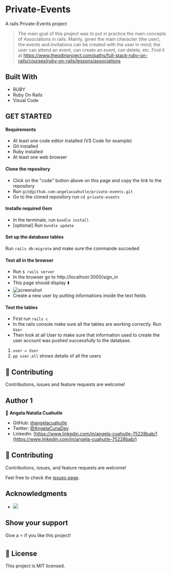 # Private-Events
A rails Private-Events project
> The main goal of this project was to put in practice the main concepts of Associations in rails. Mainly, given the main character (the user), the events and invitations can be created with the user in mind; the user can attend an event, can create an event, can delete, etc. Find it at https://www.theodinproject.com/paths/full-stack-ruby-on-rails/courses/ruby-on-rails/lessons/associations


## Built With
- RUBY
- Ruby On Rails
- Visual Code
## GET STARTED
#### Requirements
- At least one code editor installed (VS Code for example)
- Git installed
- Ruby installed
- At least one web browser
#### Clone the repository
- Click on the "code" button above on this page and copy the link to the repository
- Run `git@github.com:angelacuahutle/private-events.git`
- Go to the cloned repository run `cd private-events`
#### Installe required Gem
- In the terminale, run `bundle install`
- [optional] Run `bundle update`
#### Set up the database tables
Run `rails db:migrate` and make sure the commande succeded
#### Test all in the browser
- Run `$ rails server`
- In the browser go to http://localhost:3000/sign_in
- This page should display :arrow_down:
- ![screenshot]()
- Create a new user by putting informations inside the text fields
#### Test the tables
- First run `rails c`
- In the rails console make sure all the tables are working correctly. Run `User`
- Then look at all User to make sure that information used to create the user account was pushed successfully to the database.
1. `user = User`
2. `pp user.all` shows details of all the users
## :handshake: Contributing
Contributions, issues and feature requests are welcome!
## Author 1

👤 **Angela Natalia Cuahutle**

- GitHub: [@angelacuahutle](https://github.com/angelacuahutle/)
- Twitter: [@AngelaCunaDev](https://twitter.com/AngelaCunaDev)
- LinkedIn: [https://www.linkedin.com/in/angela-cuahutle-75228bab/](https://www.linkedin.com/in/angela-cuahutle-75228bab/)

## 🤝 Contributing

Contributions, issues, and feature requests are welcome!

Feel free to check the [issues page](https://github.com/RailonA/private-events/issues).

## Acknowledgments

-  ![](https://img.shields.io/badge/Microverse-blueviolet)


## Show your support

Give a ⭐️ if you like this project!

## 📝 License

This project is MIT licensed.

